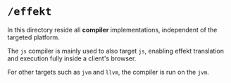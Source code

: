 # `/effekt`

In this directory reside all **compiler** implementations, independent of the
targeted platform.

The `js` compiler is mainly used to also target `js`, enabling effekt translation
and execution fully inside a client's browser.

For other targets such as `jvm` and `llvm`, the compiler is run on the `jvm`.
